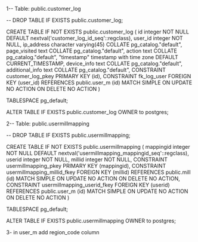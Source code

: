 1-- Table: public.customer_log

-- DROP TABLE IF EXISTS public.customer_log;

CREATE TABLE IF NOT EXISTS public.customer_log
(
    id integer NOT NULL DEFAULT nextval('customer_log_id_seq'::regclass),
    user_id integer NOT NULL,
    ip_address character varying(45) COLLATE pg_catalog."default",
    page_visited text COLLATE pg_catalog."default",
    action text COLLATE pg_catalog."default",
    "timestamp" timestamp with time zone DEFAULT CURRENT_TIMESTAMP,
    device_info text COLLATE pg_catalog."default",
    additional_info text COLLATE pg_catalog."default",
    CONSTRAINT customer_log_pkey PRIMARY KEY (id),
    CONSTRAINT fk_log_user FOREIGN KEY (user_id)
        REFERENCES public.user_m (id) MATCH SIMPLE
        ON UPDATE NO ACTION
        ON DELETE NO ACTION
)

TABLESPACE pg_default;

ALTER TABLE IF EXISTS public.customer_log
    OWNER to postgres;


2-- Table: public.usermillmapping

-- DROP TABLE IF EXISTS public.usermillmapping;

CREATE TABLE IF NOT EXISTS public.usermillmapping
(
    mappingid integer NOT NULL DEFAULT nextval('usermillmapping_mappingid_seq'::regclass),
    userid integer NOT NULL,
    millid integer NOT NULL,
    CONSTRAINT usermillmapping_pkey PRIMARY KEY (mappingid),
    CONSTRAINT usermillmapping_millid_fkey FOREIGN KEY (millid)
        REFERENCES public.mill (id) MATCH SIMPLE
        ON UPDATE NO ACTION
        ON DELETE NO ACTION,
    CONSTRAINT usermillmapping_userid_fkey FOREIGN KEY (userid)
        REFERENCES public.user_m (id) MATCH SIMPLE
        ON UPDATE NO ACTION
        ON DELETE NO ACTION
)

TABLESPACE pg_default;

ALTER TABLE IF EXISTS public.usermillmapping
    OWNER to postgres;

3- in user_m add region_code column
